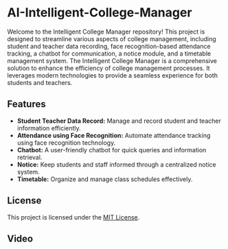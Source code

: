 # AI-Intelligent-College-Manager

Welcome to the Intelligent College Manager repository! This project is designed to streamline various aspects of college management, including student and teacher data recording, face recognition-based attendance tracking, a chatbot for communication, a notice module, and a timetable management system.
The Intelligent College Manager is a comprehensive solution to enhance the efficiency of college management processes. It leverages modern technologies to provide a seamless experience for both students and teachers.

## Features

- **Student Teacher Data Record:** Manage and record student and teacher information efficiently.
- **Attendance using Face Recognition:** Automate attendance tracking using face recognition technology.
- **Chatbot:** A user-friendly chatbot for quick queries and information retrieval.
- **Notice:** Keep students and staff informed through a centralized notice system.
- **Timetable:** Organize and manage class schedules effectively.

## License

This project is licensed under the [MIT License](LICENSE). 

## Video
